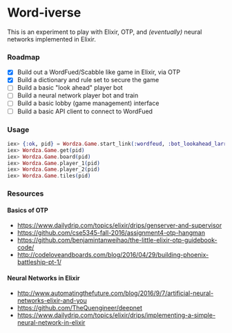 # Word-iverse

This is an experiment to play with Elixir, OTP, and _(eventually)_ neural networks implemented in Elixir.

### Roadmap

- [x] Build out a WordFued/Scabble like game in Elixir, via OTP
- [x] Build a dictionary and rule set to secure the game
- [ ] Build a basic "look ahead" player bot
- [ ] Build a neural network player bot and train
- [ ] Build a basic lobby (game management) interface
- [ ] Build a basic API client to connect to WordFued

### Usage

```ex
iex> {:ok, pid} = Wordza.Game.start_link(:wordfeud, :bot_lookahead_larry, :bot_lookahead_lester)
iex> Wordza.Game.get(pid)
iex> Wordza.Game.board(pid)
iex> Wordza.Game.player_1(pid)
iex> Wordza.Game.player_2(pid)
iex> Wordza.Game.tiles(pid)
```

### Resources

#### Basics of OTP
- https://www.dailydrip.com/topics/elixir/drips/genserver-and-supervisor
- https://github.com/cse5345-fall-2016/assignment4-otp-hangman
- https://github.com/benjamintanweihao/the-little-elixir-otp-guidebook-code/
- http://codeloveandboards.com/blog/2016/04/29/building-phoenix-battleship-pt-1/

#### Neural Networks in Elixir
- http://www.automatingthefuture.com/blog/2016/9/7/artificial-neural-networks-elixir-and-you
- https://github.com/TheQuengineer/deepnet
- https://www.dailydrip.com/topics/elixir/drips/implementing-a-simple-neural-network-in-elixir
